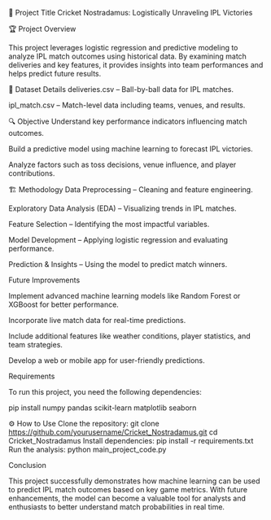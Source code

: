 📌 Project Title
Cricket Nostradamus: Logistically Unraveling IPL Victories

🏆 Project Overview

This project leverages logistic regression and predictive modeling to analyze IPL match outcomes using historical data. By examining match deliveries and key features, it provides insights into team performances and helps predict future results.

📂 Dataset Details
deliveries.csv – Ball-by-ball data for IPL matches.

ipl_match.csv – Match-level data including teams, venues, and results.

🔍 Objective
Understand key performance indicators influencing match outcomes.

Build a predictive model using machine learning to forecast IPL victories.

Analyze factors such as toss decisions, venue influence, and player contributions.

🏗 Methodology
Data Preprocessing – Cleaning and feature engineering.

Exploratory Data Analysis (EDA) – Visualizing trends in IPL matches.

Feature Selection – Identifying the most impactful variables.

Model Development – Applying logistic regression and evaluating performance.

Prediction & Insights – Using the model to predict match winners.

Future Improvements

Implement advanced machine learning models like Random Forest or XGBoost for better performance.

Incorporate live match data for real-time predictions.

Include additional features like weather conditions, player statistics, and team strategies.

Develop a web or mobile app for user-friendly predictions.

Requirements

To run this project, you need the following dependencies:

pip install numpy pandas scikit-learn matplotlib seaborn

⚙ How to Use
Clone the repository:
   git clone https://github.com/yourusername/Cricket_Nostradamus.git
   cd Cricket_Nostradamus
Install dependencies:
   pip install -r requirements.txt
Run the analysis:
   python main_project_code.py

Conclusion

This project successfully demonstrates how machine learning can be used to predict IPL match outcomes based on key game metrics. With future enhancements, the model can become a valuable tool for analysts and enthusiasts to better understand match probabilities in real time.

